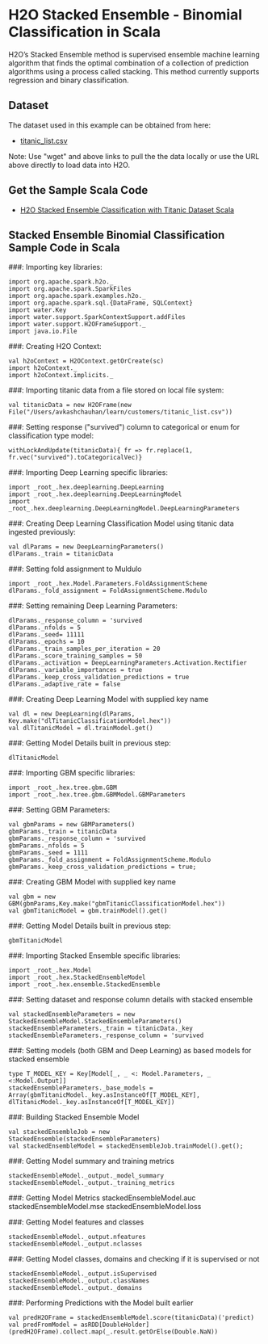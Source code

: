 # H2O Stacked Ensemble - Binomial Classification in Scala # 

H2O’s Stacked Ensemble method is supervised ensemble machine learning algorithm that finds the optimal combination of a collection of prediction algorithms using a process called stacking. This method currently supports regression and binary classification.

## Dataset ##
The dataset used in this example can be obtained from here:
 - [titanic_list.csv](https://raw.githubusercontent.com/Avkash/mldl/master/data/titanic_list.csv)

Note: Use "wget" and above links to pull the the data locally or use the URL above directly to load data into H2O.
  
## Get the Sample Scala Code ##
  - [H2O Stacked Ensemble Classification with Titanic Dataset Scala](https://github.com/Avkash/mldl/blob/master/notebook/h2o/H2O-StackEnsembles-Titanic.ipynb)
  
## Stacked Ensemble Binomial Classification Sample Code in Scala ##

###: Importing key libraries:
```
import org.apache.spark.h2o._
import org.apache.spark.SparkFiles
import org.apache.spark.examples.h2o._
import org.apache.spark.sql.{DataFrame, SQLContext}
import water.Key
import water.support.SparkContextSupport.addFiles
import water.support.H2OFrameSupport._
import java.io.File
```

###: Creating H2O Context:
```
val h2oContext = H2OContext.getOrCreate(sc)
import h2oContext._
import h2oContext.implicits._
```


###: Importing titanic data from a file stored on local file system:
```
val titanicData = new H2OFrame(new File("/Users/avkashchauhan/learn/customers/titanic_list.csv"))
```

###: Setting response ("survived") column to categorical or enum for classification type model:
```
withLockAndUpdate(titanicData){ fr => fr.replace(1, fr.vec("survived").toCategoricalVec)}
```


###: Importing Deep Learning specific libraries:
```
import _root_.hex.deeplearning.DeepLearning
import _root_.hex.deeplearning.DeepLearningModel
import _root_.hex.deeplearning.DeepLearningModel.DeepLearningParameters
```


###: Creating Deep Learning Classification Model using titanic data ingested previously:
```
val dlParams = new DeepLearningParameters()
dlParams._train = titanicData
```

###: Setting fold assignment to Muldulo
```
import _root_.hex.Model.Parameters.FoldAssignmentScheme
dlParams._fold_assignment = FoldAssignmentScheme.Modulo
```

###: Setting remaining Deep Learning Parameters:
```
dlParams._response_column = 'survived
dlParams._nfolds = 5
dlParams._seed= 11111
dlParams._epochs = 10
dlParams._train_samples_per_iteration = 20
dlParams._score_training_samples = 50
dlParams._activation = DeepLearningParameters.Activation.Rectifier
dlParams._variable_importances = true
dlParams._keep_cross_validation_predictions = true
dlParams._adaptive_rate = false
```

###: Creating Deep Learning Model with supplied key name
```
val dl = new DeepLearning(dlParams, Key.make("dlTitanicClassificationModel.hex"))
val dlTitanicModel = dl.trainModel.get()
```

###: Getting Model Details built in previous step:
```
dlTitanicModel
```

###: Importing GBM specific libraries:
```
import _root_.hex.tree.gbm.GBM
import _root_.hex.tree.gbm.GBMModel.GBMParameters
```

###: Setting GBM Parameters:
```
val gbmParams = new GBMParameters()
gbmParams._train = titanicData
gbmParams._response_column = 'survived
gbmParams._nfolds = 5
gbmParams._seed = 1111
gbmParams._fold_assignment = FoldAssignmentScheme.Modulo
gbmParams._keep_cross_validation_predictions = true;
```

###: Creating GBM Model with supplied key name
```
val gbm = new GBM(gbmParams,Key.make("gbmTitanicClassificationModel.hex"))
val gbmTitanicModel = gbm.trainModel().get()
```

###: Getting Model Details built in previous step:
```
gbmTitanicModel
```

###: Importing Stacked Ensemble specific libraries:
```
import _root_.hex.Model
import _root_.hex.StackedEnsembleModel
import _root_.hex.ensemble.StackedEnsemble
```

###: Setting dataset and response column details with stacked ensemble
```
val stackedEnsembleParameters = new StackedEnsembleModel.StackedEnsembleParameters()
stackedEnsembleParameters._train = titanicData._key
stackedEnsembleParameters._response_column = 'survived
```

###: Setting models (both GBM and Deep Learning) as based models for stacked ensemble
```
type T_MODEL_KEY = Key[Model[_, _ <: Model.Parameters, _ <:Model.Output]]
stackedEnsembleParameters._base_models = Array(gbmTitanicModel._key.asInstanceOf[T_MODEL_KEY], dlTitanicModel._key.asInstanceOf[T_MODEL_KEY])
```

###: Building Stacked Ensemble Model
```
val stackedEnsembleJob = new StackedEnsemble(stackedEnsembleParameters)
val stackedEnsembleModel = stackedEnsembleJob.trainModel().get();
```

###: Getting Model summary and training metrics 
```
stackedEnsembleModel._output._model_summary
stackedEnsembleModel._output._training_metrics
```

###: Getting Model Metrics
stackedEnsembleModel.auc
stackedEnsembleModel.mse
stackedEnsembleModel.loss

###: Getting Model features and classes
```
stackedEnsembleModel._output.nfeatures
stackedEnsembleModel._output.nclasses
```

###: Getting Model classes, domains and checking if it is supervised or not
```
stackedEnsembleModel._output.isSupervised
stackedEnsembleModel._output.classNames
stackedEnsembleModel._output._domains
```

###: Performing Predictions with the Model built earlier
```
val predH2OFrame = stackedEnsembleModel.score(titanicData)('predict)
val predFromModel = asRDD[DoubleHolder](predH2OFrame).collect.map(_.result.getOrElse(Double.NaN))
```
